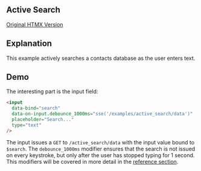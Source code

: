 ## Active Search

[Original HTMX Version](https://htmx.org/examples/active-search/)

## Explanation

This example actively searches a contacts database as the user enters text.

## Demo

<div>
<div id="active_search" data-on-load="sse('/examples/active_search/updates')"></div>
</div>

The interesting part is the input field:

```html
<input
  data-bind="search"
  data-on-input.debounce_1000ms="sse('/examples/active_search/data')"
  placeholder="Search..."
  type="text"
/>
```

The input issues a `GET` to `/active_search/data` with the input value bound to `$search`. The `debounce_1000ms` modifier ensures that the search is not issued on every keystroke, but only after the user has stopped typing for 1 second. This modifiers will be covered in more detail in the [reference section](/reference).

